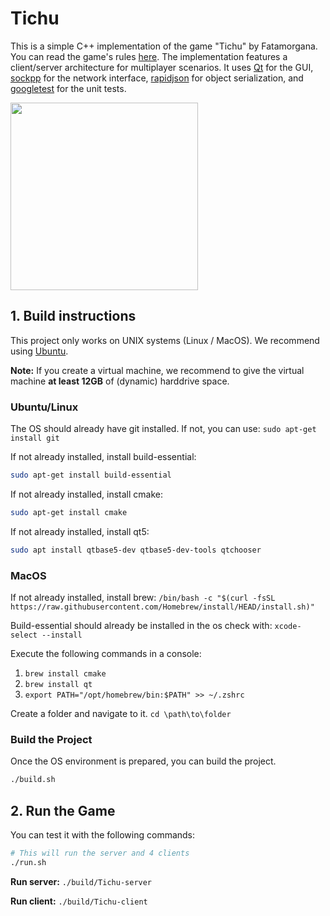 # Tichu

This is a simple C++ implementation of the game "Tichu" by Fatamorgana. You can read the game's rules [here](https://fatamorgana.ch/fatamorgana/tichu/english-rules). The implementation features a client/server architecture for multiplayer scenarios.
It uses [Qt](https://www.qt.io) for the GUI, [sockpp](https://github.com/fpagliughi/sockpp) for the network interface, [rapidjson](https://rapidjson.org/md_doc_tutorial.html) for object serialization, and [googletest](https://github.com/google/googletest) for the unit tests. 

<img src="./assets/tichu_logo.png?raw=true" width="300" height="300">

## 1. Build instructions
This project only works on UNIX systems (Linux / MacOS). We recommend using [Ubuntu](https://ubuntu.com/#download).

**Note:** If you create a virtual machine, we recommend to give the virtual machine **at least 12GB** of (dynamic) harddrive space.

### Ubuntu/Linux

The OS should already have git installed. If not, you can use: 
`sudo apt-get install git`

If not already installed, install build-essential:
```bash
sudo apt-get install build-essential
```
If not already installed, install cmake:
```bash
sudo apt-get install cmake
```
If not already installed, install qt5:
```bash
sudo apt install qtbase5-dev qtbase5-dev-tools qtchooser
```

### MacOS

If not already installed, install brew:
`/bin/bash -c "$(curl -fsSL https://raw.githubusercontent.com/Homebrew/install/HEAD/install.sh)"`

Build-essential should already be installed in the os check with: 
`xcode-select --install`

Execute the following commands in a console:
1. `brew install cmake`
2. `brew install qt`
3. `export PATH="/opt/homebrew/bin:$PATH" >> ~/.zshrc`

Create a folder and navigate to it.
`cd \path\to\folder`

### Build the Project

Once the OS environment is prepared, you can build the project.

```bash
./build.sh
```

## 2. Run the Game

You can test it with the following commands:
```bash
# This will run the server and 4 clients
./run.sh
```

**Run server:** `./build/Tichu-server`

**Run client:** `./build/Tichu-client`